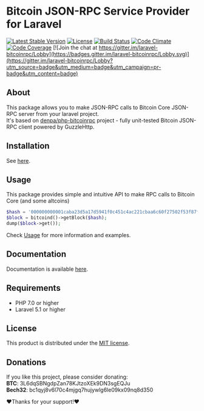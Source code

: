 # Bitcoin JSON-RPC Service Provider for Laravel
[![Latest Stable Version](https://poser.pugx.org/denpa/laravel-bitcoinrpc/v/stable)](https://packagist.org/packages/denpa/laravel-bitcoinrpc)
[![License](https://poser.pugx.org/denpa/laravel-bitcoinrpc/license)](https://packagist.org/packages/denpa/laravel-bitcoinrpc)
[![Build Status](https://travis-ci.org/denpamusic/laravel-bitcoinrpc.svg)](https://travis-ci.org/denpamusic/laravel-bitcoinrpc)
[![Code Climate](https://codeclimate.com/github/denpamusic/laravel-bitcoinrpc/badges/gpa.svg)](https://codeclimate.com/github/denpamusic/laravel-bitcoinrpc)
[![Code Coverage](https://codeclimate.com/github/denpamusic/laravel-bitcoinrpc/badges/coverage.svg)](https://codeclimate.com/github/denpamusic/laravel-bitcoinrpc/coverage)
[![Join the chat at https://gitter.im/laravel-bitcoinrpc/Lobby](https://badges.gitter.im/laravel-bitcoinrpc/Lobby.svg)](https://gitter.im/laravel-bitcoinrpc/Lobby?utm_source=badge&utm_medium=badge&utm_campaign=pr-badge&utm_content=badge)

## About
This package allows you to make JSON-RPC calls to Bitcoin Core JSON-RPC server from your laravel project.  
It's based on [denpa/php-bitcoinrpc](https://github.com/denpamusic/php-bitcoinrpc) project - fully unit-tested Bitcoin JSON-RPC client powered by GuzzleHttp.

## Installation
See [here](https://laravel-bitcoinrpc.denpa.pro/install/).

## Usage
This package provides simple and intuitive API to make RPC calls to Bitcoin Core (and some altcoins)
```php
$hash = '000000000001caba23d5a17d5941f0c451c4ac221cbaa6c60f27502f53f87f68';
$block = bitcoind()->getBlock($hash);
dump($block->get());
```
Check [Usage](https://laravel-bitcoinrpc.denpa.pro/03-usage.html) for more information and examples.

## Documentation
Documentation is available [here](https://laravel-bitcoinrpc.denpa.pro).

## Requirements
* PHP 7.0 or higher
* Laravel 5.1 or higher

## License
This product is distributed under the [MIT license](https://github.com/denpamusic/laravel-bitcoinrpc/blob/master/LICENSE).

## Donations

If you like this project, please consider donating:<br>
**BTC**: 3L6dqSBNgdpZan78KJtzoXEk9DN3sgEQJu<br>
**Bech32**: bc1qyj8v6l70c4mjgq7hujywlg6le09kx09nq8d350

❤Thanks for your support!❤
